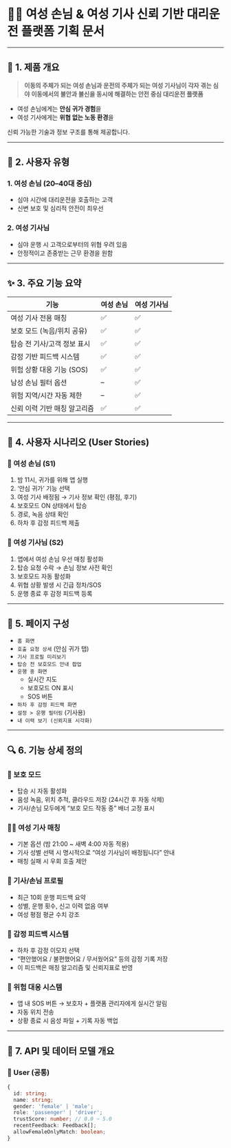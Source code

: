 # 👩‍🦰 여성 손님 & 여성 기사 신뢰 기반 대리운전 플랫폼 기획 문서

---

## 🧭 1. 제품 개요

> **이동의 주체가 되는 여성 손님과 운전의 주체가 되는 여성 기사님이 각자 겪는 심야 이동에서의 불안과 불신을 동시에 해결하는 안전 중심 대리운전 플랫폼**

- 여성 손님에게는 **안심 귀가 경험**을
- 여성 기사에게는 **위협 없는 노동 환경**을

신뢰 가능한 기술과 정보 구조를 통해 제공합니다.

---

## 👥 2. 사용자 유형

### 1. 여성 손님 (20–40대 중심)

- 심야 시간에 대리운전을 호출하는 고객
- 신변 보호 및 심리적 안전이 최우선

### 2. 여성 기사님

- 심야 운행 시 고객으로부터의 위협 우려 있음
- 안정적이고 존중받는 근무 환경을 원함

---

## ✨ 3. 주요 기능 요약

| 기능                         | 여성 손님 | 여성 기사님 |
| ---------------------------- | --------- | ----------- |
| 여성 기사 전용 매칭          | ✅        | ✅          |
| 보호 모드 (녹음/위치 공유)   | ✅        | ✅          |
| 탑승 전 기사/고객 정보 표시  | ✅        | ✅          |
| 감정 기반 피드백 시스템      | ✅        | ✅          |
| 위험 상황 대응 기능 (SOS)    | ✅        | ✅          |
| 남성 손님 필터 옵션          | –         | ✅          |
| 위험 지역/시간 자동 제한     | –         | ✅          |
| 신뢰 이력 기반 매칭 알고리즘 | ✅        | ✅          |

---

## 🧾 4. 사용자 시나리오 (User Stories)

### 🧍 여성 손님 (S1)

1. 밤 11시, 귀가를 위해 앱 실행
2. ‘안심 귀가’ 기능 선택
3. 여성 기사 배정됨 → 기사 정보 확인 (평점, 후기)
4. 보호모드 ON 상태에서 탑승
5. 경로, 녹음 상태 확인
6. 하차 후 감정 피드백 제출

### 🚗 여성 기사님 (S2)

1. 앱에서 여성 손님 우선 매칭 활성화
2. 탑승 요청 수락 → 손님 정보 사전 확인
3. 보호모드 자동 활성화
4. 위협 상황 발생 시 긴급 정차/SOS
5. 운행 종료 후 감정 피드백 등록

---

## 📱 5. 페이지 구성

- `홈 화면`
- `호출 요청 상세` (안심 귀가 탭)
- `기사 프로필 미리보기`
- `탑승 전 보호모드 안내 팝업`
- `운행 중 화면`
  - 실시간 지도
  - 보호모드 ON 표시
  - SOS 버튼
- `하차 후 감정 피드백 화면`
- `설정 > 운행 필터링` (기사용)
- `내 이력 보기 (신뢰지표 시각화)`

---

## 🔍 6. 기능 상세 정의

### 🚨 보호 모드

- 탑승 시 자동 활성화
- 음성 녹음, 위치 추적, 클라우드 저장 (24시간 후 자동 삭제)
- 기사/손님 모두에게 “보호 모드 작동 중” 배너 고정 표시

### 👩‍✈️ 여성 기사 매칭

- 기본 옵션 (밤 21:00 ~ 새벽 4:00 자동 적용)
- 기사 성별 선택 시 명시적으로 “여성 기사님이 배정됩니다” 안내
- 매칭 실패 시 우회 호출 제안

### 📖 기사/손님 프로필

- 최근 10회 운행 피드백 요약
- 성별, 운행 횟수, 신고 이력 없음 여부
- 여성 평점 평균 수치 강조

### 💬 감정 피드백 시스템

- 하차 후 감정 이모지 선택
- “편안했어요 / 불편했어요 / 무서웠어요” 등의 감정 기록 저장
- 이 피드백은 매칭 알고리즘 및 신뢰지표로 반영

### 🛑 위험 대응 시스템

- 앱 내 SOS 버튼 → 보호자 + 플랫폼 관리자에게 실시간 알림
- 자동 위치 전송
- 상황 종료 시 음성 파일 + 기록 자동 백업

---

## 🔧 7. API 및 데이터 모델 개요

### 📍 User (공통)

```ts
{
  id: string;
  name: string;
  gender: 'female' | 'male';
  role: 'passenger' | 'driver';
  trustScore: number; // 0.0 ~ 5.0
  recentFeedback: Feedback[];
  allowFemaleOnlyMatch: boolean;
}
```
